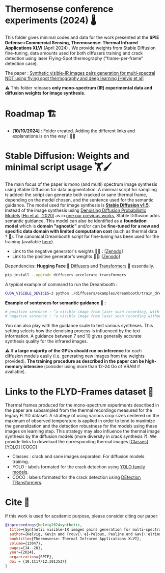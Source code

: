 # Thermosense conference experiments (2024) 🌡️
This folder gives minimal codes and data for the work presented at the __SPIE Defense+Commercial Sensing, Thermosense: Thermal Infrared Applications XLVI__ (April 2024) . We provide weights from Stable Diffusion fine-tuning, data amounts used for both diffusers training and crack detection using laser Flying-Spot thermography ("frame-per-frame" detection case). 

The paper : [Synthetic visible-IR images pairs generation for multi-spectral NDT using flying spot thermography and deep learning [Helvig et al]](https://doi.org/10.1117/12.3013537) 

⚠️ This folder releases __only mono-spectrum (IR) experimental data and diffusion weights for image synthesis__.


# Roadmap :building_construction:

- __[10/10/2024]__ : Folder created. Adding the different links and explanations is on the way ! :biking_man:

# Stable Diffusion: Weights and minimal script usage 🏋️🖌️

The main focus of the paper is mono (and multi) spectrum image synthesis using Stable Diffusion for data augmentation. A minimal script for sampling is added: the script can generate both cracked or sane thermal frame, depending on the model chosen, and the sentence used for the semantic guidance.
The model used for image synthesis is [__Stable Diffusion v1.5__](https://huggingface.co/stable-diffusion-v1-5/stable-diffusion-v1-5). Instead of the image synthesis using [Denoising Diffusion Probabilistic Models](https://github.com/lucidrains/denoising-diffusion-pytorch) [[Ho et al., 2020](https://arxiv.org/abs/2006.11239)] as in [one our previous works](https://doi.org/10.1080/17686733.2023.2266176), Stable Diffusion adds semantic guidance. This model can also be identified as a __foundation model__ which is __domain "agnostic"__ and/or can be __fine-tuned for a new and specific data domain with limited computation cost__ (such as thermal data ? 🙂). The canonical Dreambooth script for fine-tuning has been used for the training (available [here](https://huggingface.co/docs/diffusers/en/training/dreambooth)). <br>
* Link to the negative generator's weights 🏋️‍♂️ : [[Zenodo]()] <br>
* Link to the positive generator's weights 🏋️‍♀️: [[Zenodo]()] <br> 

Dependencies: __Hugging Face 🤗__ [Diffusers](https://huggingface.co/docs/diffusers/index) and [Transformers](https://huggingface.co/docs/transformers/en/index) 🤖 essentially. 

```bash
pip install --upgrade diffusers accelerate transformers
```

A typical example of command to run the Dreambooth : 
```bash
CUDA_VISIBLE_DEVICES=3 python ./diffusers/examples/dreambooth/train_dreambooth.py   --instance_data_dir=./positive   --output_dir=./sampling  --instance_prompt="An infrared thermal frame from the laser scan recording of a metallic part, with a surface crack."   --resolution=512   --train_batch_size=1   --gradient_accumulation_steps=1   --learning_rate=5e-6   --lr_scheduler="constant"   --lr_warmup_steps=0   --max_train_steps=5000   --pretrained_model_name_or_path="runwayml/stable-diffusion-v1-5" --train_text_encoder
```

__Example of sentences for semantic guidance__ 📘 : 
```python
# positive sentence : "a visible image from laser scan recording, with a surface crack"
# negative sentence : "a visible image from laser scan recording without surface crack"
```
You can also play with the guidance scale to test various syntheses. This setting selects how the denoising process is influenced by the text information. A guidance between 7 and 10 gives generally accurate synthesis quality for the infrared images. 

⚠️ If __a large majority of the GPUs should run on inference__ for each diffusion models easily (i.e. generating new images from the weights provided). __The training procedure as described in the paper can be high-memory intensive__ (consider using more than 12-24 Go of VRAM if available).

# Links to the FLYD-Frames dataset 🎥
Thermal frames produced for the mono-spectrum experiments described in the paper are subsampled from the thermal recordings measured for the legacy FLYD dataset. A strategy of using various crop sizes centered on the maximum of observed temperature is applied in order to tend to maximize the generalization and the detection robustness for the models using these images on learning step. This strategy may also influence the thermal image synthesis by the diffusion models (more diversity in crack synthesis ?). 
We provide links to download the corresponding thermal images [[Classes]()] [[YOLO]()] [[COCO]()] 

- Classes : crack and sane images separated. For diffusion models training.
- YOLO : labels formated for the crack detection using [YOLO family models](https://github.com/ultralytics/ultralytics).
- COCO : labels formated for the crack detection using [DEtection TRansformers](https://github.com/facebookresearch/dino).
  
# Cite 🔖
If this work is used for academic purpose, please consider citing our paper: 

```bibtex
@inproceedings{helvig2024synthetic,
  title={Synthetic visible-IR images pairs generation for multi-spectral NDT using flying spot thermography and deep learning},
  author={Helvig, Kevin and Trouv{\'e}-Peloux, Pauline and Gav{\'e}rina, Ludovic and Roche, Jean-Michel and Abeloos, Baptiste},
  booktitle={Thermosense: Thermal Infrared Applications XLVI},
  volume={13047},
  pages={14--26},
  year={2024},
  organization={SPIE},
  doi = {10.1117/12.3013537}
}
```
